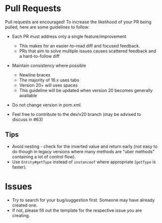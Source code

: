 # Pull Requests

Pull requests are encouraged! To increase the likelihood of your PR being pulled, here are some guidelines to follow:

- Each PR must address only a single feature/improvement
    - This makes for an easier-to-read diff and focused feedback.
    - PRs that aim to solve multiple issues causes scattered feedback and a hard-to-follow diff

- Maintain consistency where possible
    - Newline braces
    - The majority of 16.x uses tabs
    - Version 20+ will uses spaces
    - This guideline will be updated when version 20 becomes generally available

- Do not change version in pom.xml.

- Feel free to contribute to the dev/v20 branch (may be advised to discuss in #63)

## Tips

- Avoid nesting - check for the inverted value and return early (not easy to do though in legacy versions where many
  methods are "uber methods" containing a lot of control flow).
- Use `Entity#getType` instead of `instanceof` where appropriate (`getType` is faster).

# Issues

- Try to search for your bug/suggestion first. Someone may have already created one.
- If not, please fill out the template for the respective issue you are creating.
